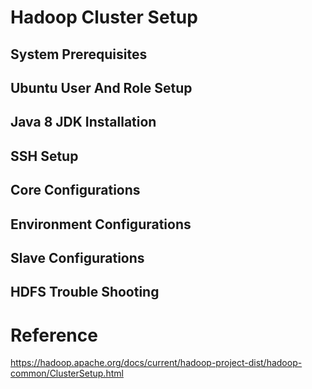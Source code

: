 # Hadoop Cluster Setup
## System Prerequisites
## Ubuntu User And Role Setup
## Java 8 JDK Installation
## SSH Setup
## Core Configurations
## Environment Configurations
## Slave Configurations
## HDFS Trouble Shooting
# Reference
https://hadoop.apache.org/docs/current/hadoop-project-dist/hadoop-common/ClusterSetup.html
